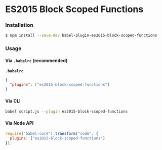 # ES2015 Block Scoped Functions

### Installation

```sh
$ npm install --save-dev babel-plugin-es2015-block-scoped-functions
```

### Usage

#### Via `.babelrc` (recommended)

**`.babelrc`**

```json
{
  "plugins": ["es2015-block-scoped-functions"]
}
```

#### Via CLI

```sh
babel script.js --plugin es2015-block-scoped-functions
```

#### Via Node API

```js
require("babel-core").transform("code", {
  plugins: ["es2015-block-scoped-functions"]
});
```

